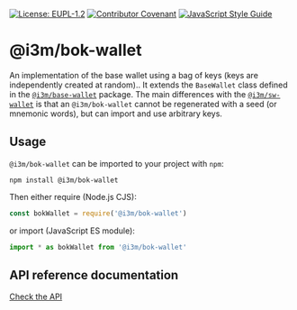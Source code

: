 [![License: EUPL-1.2](https://img.shields.io/badge/license-EUPL--1.2-green.svg)](LICENSE)
[![Contributor Covenant](https://img.shields.io/badge/Contributor%20Covenant-2.1-4baaaa.svg)](CODE_OF_CONDUCT.md)
[![JavaScript Style Guide](https://img.shields.io/badge/code_style-standard-brightgreen.svg)](https://standardjs.com)

# @i3m/bok-wallet

An implementation of the base wallet using a bag of keys (keys are independently created at random).. It extends the `BaseWallet` class defined in the [`@i3m/base-wallet`](../base-wallet/) package. The main differences with the [`@i3m/sw-wallet`](../sw-wallet/) is that an `@i3m/bok-wallet` cannot be regenerated with a seed (or mnemonic words), but can import and use arbitrary keys.

## Usage

`@i3m/bok-wallet` can be imported to your project with `npm`:

```console
npm install @i3m/bok-wallet
```

Then either require (Node.js CJS):

```javascript
const bokWallet = require('@i3m/bok-wallet')
```

or import (JavaScript ES module):

```javascript
import * as bokWallet from '@i3m/bok-wallet'
```

## API reference documentation

[Check the API](docs/API.md)
